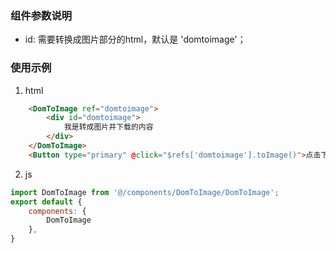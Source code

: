 ### 组件参数说明
* id:  需要转换成图片部分的html，默认是 'domtoimage'；

### 使用示例
1. html
```html
    <DomToImage ref="domtoimage">
        <div id="domtoimage">
            我是转成图片并下载的内容
        </div>
    </DomToImage>
    <Button type="primary" @click="$refs['domtoimage'].toImage()">点击下载</Button>
```

2. js
```javascript
import DomToImage from '@/components/DomToImage/DomToImage';
export default {     
    components: {
        DomToImage
    },
}
```
